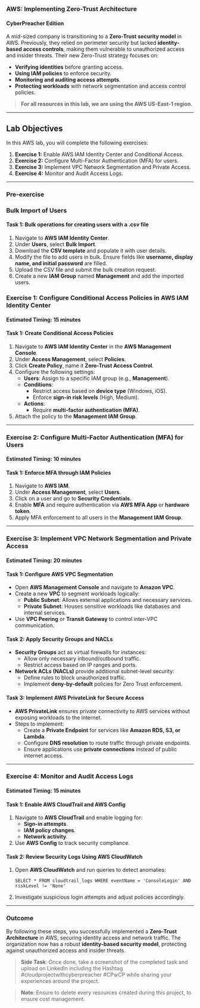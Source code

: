 ### **AWS: Implementing Zero-Trust Architecture**  
#### **CyberPreacher Edition**  

A mid-sized company is transitioning to a **Zero-Trust security model** in AWS. Previously, they relied on perimeter security but lacked **identity-based access controls**, making them vulnerable to unauthorized access and insider threats. Their new Zero-Trust strategy focuses on:  
- **Verifying identities** before granting access.  
- **Using IAM policies** to enforce security.  
- **Monitoring and auditing access attempts**.  
- **Protecting workloads** with network segmentation and access control policies.  

> **For all resources in this lab, we are using the AWS US-East-1 region.**  

---

## **Lab Objectives**  
In this AWS lab, you will complete the following exercises:  
1. **Exercise 1:** Enable AWS IAM Identity Center and Conditional Access.  
2. **Exercise 2:** Configure Multi-Factor Authentication (MFA) for users.  
3. **Exercise 3:** Implement VPC Network Segmentation and Private Access.  
4. **Exercise 4:** Monitor and Audit Access Logs.  

---
### Pre-exercise

### **Bulk Import of Users**  
#### **Task 1: Bulk operations for creating users with a .csv file**  
1. Navigate to **AWS IAM Identity Center**.  
2. Under **Users**, select **Bulk Import**.  
3. Download the **CSV template** and populate it with user details.  
4. Modify the file to add users in bulk. Ensure fields like **username, display name, and initial password** are filled.  
5. Upload the CSV file and submit the bulk creation request.  
6. Create a new **IAM Group** named **Management** and add the imported users.  


### **Exercise 1: Configure Conditional Access Policies in AWS IAM Identity Center**  
#### **Estimated Timing: 15 minutes**  

#### **Task 1: Create Conditional Access Policies**  
1. Navigate to **AWS IAM Identity Center** in the **AWS Management Console**.  
2. Under **Access Management**, select **Policies**.  
3. Click **Create Policy**, name it **Zero-Trust Access Control**.  
4. Configure the following settings:  
   - **Users**: Assign to a specific IAM group (e.g., **Management**).  
   - **Conditions**:  
     - Restrict access based on **device type** (Windows, iOS).  
     - Enforce **sign-in risk levels** (High, Medium).  
   - **Actions**:  
     - Require **multi-factor authentication (MFA)**.  
5. Attach the policy to the **Management IAM Group**.  

---

### **Exercise 2: Configure Multi-Factor Authentication (MFA) for Users**  
#### **Estimated Timing: 10 minutes**  

#### **Task 1: Enforce MFA through IAM Policies**  
1. Navigate to **AWS IAM**.  
2. Under **Access Management**, select **Users**.  
3. Click on a user and go to **Security Credentials**.  
4. Enable **MFA** and require authentication via **AWS MFA App** or **hardware token**.  
5. Apply MFA enforcement to all users in the **Management IAM Group**.  

---

### **Exercise 3: Implement VPC Network Segmentation and Private Access**  
#### **Estimated Timing: 20 minutes**  

#### **Task 1: Configure AWS VPC Segmentation**  
- Open **AWS Management Console** and navigate to **Amazon VPC**.  
- Create a new **VPC** to segment workloads logically:  
  - **Public Subnet**: Allows external applications and necessary services.  
  - **Private Subnet**: Houses sensitive workloads like databases and internal services.  
- Use **VPC Peering** or **Transit Gateway** to control inter-VPC communication.  

#### **Task 2: Apply Security Groups and NACLs**  
- **Security Groups** act as virtual firewalls for instances:  
  - Allow only necessary inbound/outbound traffic.  
  - Restrict access based on IP ranges and ports.  
- **Network ACLs (NACLs)** provide additional subnet-level security:  
  - Define rules to block unauthorized traffic.  
  - Implement **deny-by-default** policies for Zero Trust enforcement.  

#### **Task 3: Implement AWS PrivateLink for Secure Access**  
- **AWS PrivateLink** ensures private connectivity to AWS services without exposing workloads to the internet.  
- Steps to implement:  
  - Create a **Private Endpoint** for services like **Amazon RDS, S3, or Lambda**.  
  - Configure **DNS resolution** to route traffic through private endpoints.  
  - Ensure applications use **private connections** instead of public internet access.  

---

### **Exercise 4: Monitor and Audit Access Logs**  
#### **Estimated Timing: 15 minutes**  

#### **Task 1: Enable AWS CloudTrail and AWS Config**  
1. Navigate to **AWS CloudTrail** and enable logging for:  
   - **Sign-in attempts**.  
   - **IAM policy changes**.  
   - **Network activity**.  
2. Use **AWS Config** to track security compliance.  

#### **Task 2: Review Security Logs Using AWS CloudWatch**  
1. Open **AWS CloudWatch** and run queries to detect anomalies:  
   ```plaintext
   SELECT * FROM cloudtrail_logs WHERE eventName = 'ConsoleLogin' AND riskLevel != 'None'
   ```
2. Investigate suspicious login attempts and adjust policies accordingly.  

---

### **Outcome**  
By following these steps, you successfully implemented a **Zero-Trust Architecture** in AWS, securing identity access and network traffic. The organization now has a robust **identity-based security model**, protecting against unauthorized access and insider threats.

>**Side Task**: Once done, take a screenshot of the completed task and upload on LinkedIn including the Hashtag #cloudprojectwithcyberpreacher #CPwCP while sharing your experiences around the project.

 >**Note**: Ensure to delete every resources created during this project, to ensure cost management.